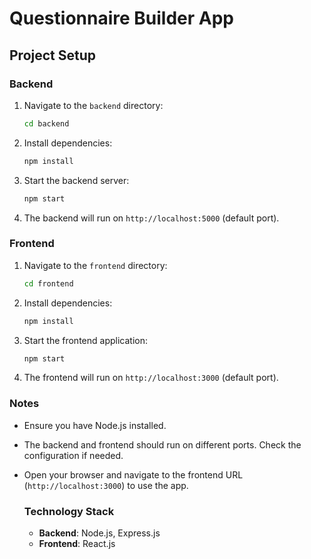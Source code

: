 # Questionnaire Builder App

## Project Setup

### Backend

1. Navigate to the `backend` directory:
   ```bash
   cd backend
   ```
2. Install dependencies:
   ```bash
   npm install
   ```
3. Start the backend server:
   ```bash
   npm start
   ```
4. The backend will run on `http://localhost:5000` (default port).

### Frontend

1. Navigate to the `frontend` directory:
   ```bash
   cd frontend
   ```
2. Install dependencies:
   ```bash
   npm install
   ```
3. Start the frontend application:
   ```bash
   npm start
   ```
4. The frontend will run on `http://localhost:3000` (default port).

### Notes

- Ensure you have Node.js installed.
- The backend and frontend should run on different ports. Check the configuration if needed.
- Open your browser and navigate to the frontend URL (`http://localhost:3000`) to use the app.

  ### Technology Stack

  - **Backend**: Node.js, Express.js
  - **Frontend**: React.js